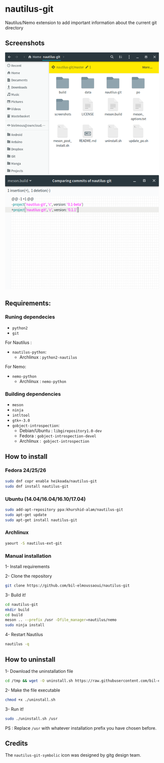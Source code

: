 # nautilus-git

Nautilus/Nemo extension to add important information about the current git directory

## Screenshots

 <div align="center"><img src="screenshots/screenshot1.png" alt="Preview" /></div>

 <div align="center"><img src="screenshots/screenshot2.png" alt="Preview" /></div>



## Requirements:

### Runing dependecies

- `python2`
- `git`

For Nautilus :

- `nautilus-python`:
  - Archlinux : `python2-nautilus`

For Nemo:

- `nemo-python`
  - Archlinux : `nemo-python`



### Building dependencies

- `meson`
- `ninja`
- `intltool`
- `gtk+-3.0`
- `gobject-introspection`:
  - Debian/Ubuntu : `libgirepository1.0-dev`
  - Fedora : `gobject-introspection-devel`
  - Archlinux :  `gobject-introspection`

## How to install

### Fedora 24/25/26

```bash
sudo dnf copr enable heikoada/nautilus-git
sudo dnf install nautilus-git
```

### Ubuntu (14.04/16.04/16.10/17.04)

```bash
sudo add-apt-repository ppa:khurshid-alam/nautilus-git
sudo apt-get update
sudo apt-get install nautilus-git
```

### Archlinux

```bash
yaourt -S nautilus-ext-git
```

### Manual installation

1- Install requirements

2- Clone the repository

```bash
git clone https://github.com/bil-elmoussaoui/nautilus-git
```

3- Build it!

```bash
cd nautilus-git
mkdir build
cd build
meson .. --prefix /usr -Dfile_manager=nautilus/nemo
sudo ninja install
```


4- Restart Nautilus

```bash
nautilus -q
```

## How to uninstall

1- Download the uninstallation file

```bash
cd /tmp && wget -O uninstall.sh https://raw.githubusercontent.com/bil-elmoussaoui/nautilus-git/master/uninstall.sh
```

2- Make the file executable

```bash
chmod +x ./uninstall.sh
```

3- Run it!

```bash
sudo ./uninstall.sh /usr
```

PS : Replace `/usr` with whatever installation prefix you have chosen before.

## Credits

The `nautilus-git-symbolic` icon was designed by gitg design team.
